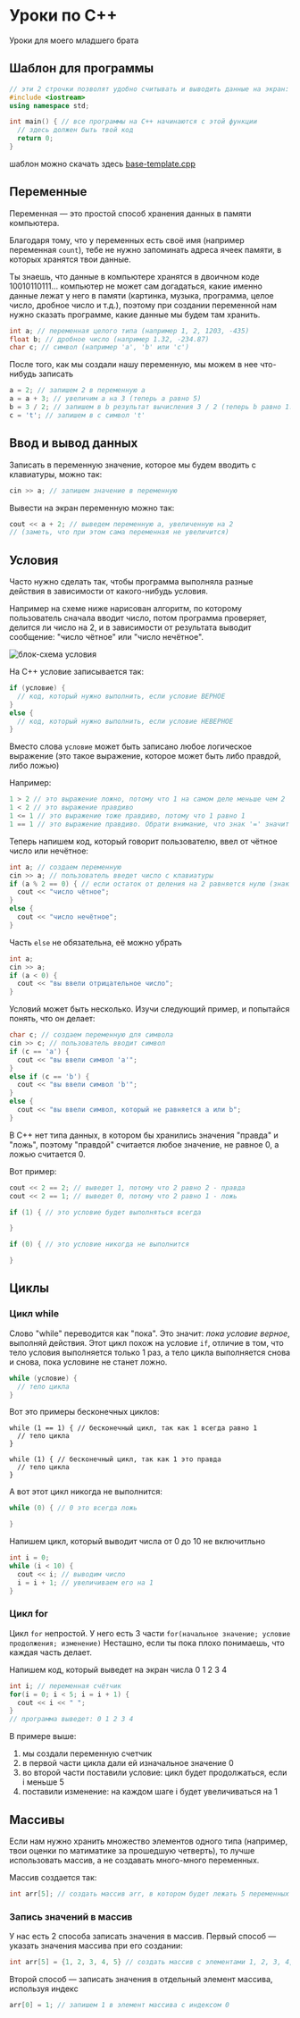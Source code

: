 # Уроки по C++
Уроки для моего младшего брата

## Шаблон для программы
```c++
// эти 2 строчки позволят удобно считывать и выводить данные на экран:
#include <iostream>
using namespace std;

int main() { // все программы на C++ начинаются с этой функции
  // здесь должен быть твой код
  return 0;
}
```
шаблон можно скачать здесь [base-template.cpp](templates/base-template.cpp)

## Переменные
Переменная — это простой способ хранения данных в памяти компьютера.

Благодаря тому, что у переменных есть своё имя (например переменная `count`), тебе не нужно запоминать адреса ячеек памяти, в которых хранятся твои данные.

Ты знаешь, что данные в компьютере хранятся в двоичном коде 10010110111... компьютер не может сам догадаться, какие именно данные лежат у него в памяти (картинка, музыка, программа, целое число, дробное число и т.д.), поэтому при создании переменной нам нужно сказать программе, какие данные мы будем там хранить.

```c++
int a; // переменная целого типа (например 1, 2, 1203, -435)
float b; // дробное число (например 1.32, -234.87)
char c; // символ (например 'a', 'b' или 'c')
```
После того, как мы создали нашу переменную, мы можем в нее что-нибудь записать

```c++
a = 2; // запишем 2 в переменную a
a = a + 3; // увеличим a на 3 (теперь a равно 5)
b = 3 / 2; // запишем в b результат вычисления 3 / 2 (теперь b равно 1.5)
c = 't'; // запишем в c символ 't'
```
## Ввод и вывод данных
Записать в переменную значение, которое мы будем вводить с клавиатуры, можно так:
```c++
cin >> a; // запишем значение в переменную
```
Вывести на экран переменную можно так:
```c++
cout << a + 2; // выведем переменную a, увеличенную на 2 
// (заметь, что при этом сама переменная не увеличится)
```
## Условия
Часто нужно сделать так, чтобы программа выполняла разные действия в зависимости от какого-нибудь условия.

Например на схеме ниже нарисован алгоритм, по которому пользователь сначала вводит число, потом программа проверяет, делится ли число на 2, и в зависимости от результата выводит сообщение: "число чётное" или "число нечётное".

![блок-схема условия](img/condition.png)

На C++ условие записывается так:
```c++
if (условие) {
  // код, который нужно выполнить, если условие ВЕРНОЕ
}
else {
  // код, который нужно выполнить, если условие НЕВЕРНОЕ
}
```
Вместо слова `условие` может быть записано любое логическое выражение (это такое выражение, которое может быть либо правдой, либо ложью)

Например:
```c++
1 > 2 // это выражение ложно, потому что 1 на самом деле меньше чем 2
1 < 2 // это выражение правдиво
1 <= 1 // это выражение тоже правдиво, потому что 1 равно 1
1 == 1 // это выражение правдиво. Обрати внимание, что знак '=' значит "присвоить", а '==' значит "равняется"
```
Теперь напишем код, который говорит пользователю, ввел от чётное число или нечётное:
```c++
int a; // создаем переменную
cin >> a; // пользователь введет число с клавиатуры
if (a % 2 == 0) { // если остаток от деления на 2 равняется нулю (знак '%' это остаток от деления)
  cout << "число чётное";
}
else {
  cout << "число нечётное";
}
```
Часть `else` не обязательна, её можно убрать
```c++
int a;
cin >> a;
if (a < 0) {
  cout << "вы ввели отрицательное число";
}
```
Условий может быть несколько. Изучи следующий пример, и попытайся понять, что он делает:
```c++
char c; // создаем переменную для символа
cin >> c; // пользователь вводит символ
if (c == 'a') {
  cout << "вы ввели символ 'a'";
}
else if (c == 'b') {
  cout << "вы ввели символ 'b'";
}
else {
  cout << "вы ввели символ, который не равняется a или b";
}
```
В C++ нет типа данных, в котором бы хранились значения "правда" и "ложь", поэтому "правдой" считается любое значение, не равное 0, а ложью считается 0.

Вот пример:
```c++
cout << 2 == 2; // выведет 1, потому что 2 равно 2 - правда
cout << 2 == 1; // выведет 0, потому что 2 равно 1 - ложь

if (1) { // это условие будет выполняться всегда

}

if (0) { // это условие никогда не выполнится

}
```

## Циклы
### Цикл while
Слово "while" переводится как "пока". Это значит: *пока условие верное*, выполняй действия.
Этот цикл похож на условие `if`, отличие в том, что тело условия выполняется только 1 раз, а тело цикла выполняется снова и снова, пока условине не станет ложно.
```c++
while (условие) {
  // тело цикла
}
```
Вот это примеры бесконечных циклов:
```
while (1 == 1) { // бесконечный цикл, так как 1 всегда равно 1
  // тело цикла
}

while (1) { // бесконечный цикл, так как 1 это правда
  // тело цикла
}
```
А вот этот цикл никогда не выполнится:
```c++
while (0) { // 0 это всегда ложь

}
```
Напишем цикл, который выводит числа от 0 до 10 не включитльно
```c++
int i = 0;
while (i < 10) {
  cout << i; // выводим число
  i = i + 1; // увеличиваем его на 1
}
```

### Цикл for
Цикл `for` непростой. У него есть 3 части `for(начальное значение; условие продолжения; изменение)`
Несташно, если ты пока плохо понимаешь, что каждая часть делает.

Напишем код, который выведет на экран числа 0 1 2 3 4
```c++
int i; // переменная счётчик
for(i = 0; i < 5; i = i + 1) {
  cout << i << " ";
}
// программа выведет: 0 1 2 3 4
```
В примере выше:
1. мы создали переменную счетчик
2. в первой части цикла дали ей изначальное значение 0
3. во второй части поставили условие: цикл будет продолжаться, если i меньше 5
4. поставили изменение: на каждом шаге i будет увеличиваться на 1

## Массивы
Если нам нужно хранить множество элементов одного типа (например, твои оценки по матиматике за прошедшую четверть), то лучше использовать массив, а не создавать много-много переменных.

Массив создается так:
```c++
int arr[5]; // создать массив arr, в котором будет лежать 5 переменных
```
### Запись значений в массив
У нас есть 2 способа записать значения в массив.
Первый способ — указать значения массива при его создании:
```c++
int arr[5] = {1, 2, 3, 4, 5} // создать массив с элементами 1, 2, 3, 4, 5
```
Второй способ — записать значения в отдельный элемент массива, используя индекс
```c++
arr[0] = 1; // запишем 1 в элемент массива с индексом 0
```
